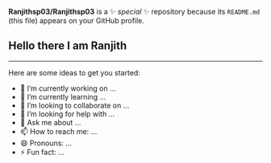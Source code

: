 
**Ranjithsp03/Ranjithsp03** is a ✨ _special_ ✨ repository because its `README.md` (this file) appears on your GitHub profile.

<div>
  <h2>Hello there I am Ranjith </h2> 
</div>
<hr>


Here are some ideas to get you started:

- 🔭 I’m currently working on ...
- 🌱 I’m currently learning ...
- 👯 I’m looking to collaborate on ...
- 🤔 I’m looking for help with ...
- 💬 Ask me about ...
- 📫 How to reach me: ...
- 😄 Pronouns: ...
- ⚡ Fun fact: ...
